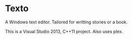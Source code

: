 Texto
====
A Windows text editor. Tailored for writting stories or a book.

This is a Visual Studio 2013, C++11 project. Also uses plex.
